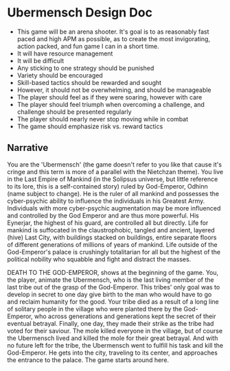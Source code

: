 # Ubermensch Design Doc

- This game will be an arena shooter. It's goal is to as reasonably fast paced and high APM as possible, as to create the most invigorating, action packed, and fun game I can in a short time.
- It will have resource management
- It will be difficult
- Any sticking to one strategy should be punished
- Variety should be encouraged
- Skill-based tactics should be rewarded and sought
- However, it should not be overwhelming, and should be manageable
- The player should feel as if they were soaring, however with care
- The player should feel triumph when overcoming a challenge, and challenge should be presented regularly
- The player should nearly never stop moving while in combat
- The game should emphasize risk vs. reward tactics

## Narrative

You are the 'Ubermensch' (the game doesn't refer to you like that cause it's cringe and this term is more of a parallel with the Nietchzan theme). You live in the Last Empire of Mankind (in the Solipsus universe, but little reference to its lore, this is a self-contained story) ruled by God-Emperor, Odhinn (name subject to change). He is the ruler of all mankind and possesses the cyber-psychic ability to influence the individuals in his Greatest Army. Individuals with more cyber-psychic augmentation may be more influenced and controlled by the God Emperor and are thus more powerful. His Eynerjar, the highest of his guard, are controlled all but directly. Life for mankind is suffocated in the claustrophobic, tangled and ancient, layered (hive) Last City, with buildings stacked on buildings, entire separate floors of different generations of millions of years of mankind. Life outside of the God-Emperor's palace is crushingly totalitarian for all but the highest of the political nobility who squabble and fight and distract the masses.

DEATH TO THE GOD-EMPEROR, shows at the beginning of the game.
You, the player, animate the Ubermensch, who is the last living member of the last tribe out of the grasp of the God-Emperor. This tribes' only goal was to develop in secret to one day give birth to the man who would have to go and reclaim humanity for the good. Your tribe died as a result of a long line of solitary people in the village who were planted there by the God-Emperor, who across generations and generations kept the secret of their eventual betrayal. Finally, one day, they made their strike as the tribe had voted for their saviour. The mole killed everyone in the village, but of course the Ubermensch lived and killed the mole for their great betrayal. And with no future left for the tribe, the Ubermensch went to fulfill his task and kill the God-Emperor. He gets into the city, traveling to its center, and approaches the entrance to the palace. The game starts around here.
